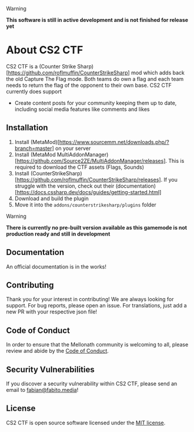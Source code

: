 > [!WARNING]  
> **This software is still in active development and is not finished for release yet**

# About CS2 CTF

CS2 CTF is a (Counter Strike Sharp)[https://github.com/roflmuffin/CounterStrikeSharp] mod which adds back the old Capture The Flag mode. Both teams do own a flag and each team needs to return the flag of the opponent to their own base. CS2 CTF currently does support

- Create content posts for your community keeping them up to date, including social media features like comments and likes

## Installation

1. Install (MetaMod)[https://www.sourcemm.net/downloads.php/?branch=master] on your server
2. Install (MetaMod MultiAddonManager)[https://github.com/Source2ZE/MultiAddonManager/releases]. This is required to download the CTF assets (Flags, Sounds)
3. Install (CounterStrikeSharp)[https://github.com/roflmuffin/CounterStrikeSharp/releases]. If you struggle with the version, check out their (documentation)[https://docs.cssharp.dev/docs/guides/getting-started.html]
4. Download and build the plugin
5. Move it into the ```addons/counterstrikesharp/plugins``` folder

> [!WARNING]  
> **There is currently no pre-built version available as this gamemode is not production ready and still in development**

## Documentation
An official documentation is in the works!

## Contributing
Thank you for your interest in contributing! We are always looking for support. For bug reports, please open an issue. For translations, just add a new PR with your respective json file!

## Code of Conduct
In order to ensure that the Mellonath community is welcoming to all, please review and abide by the [Code of Conduct](CODE_OF_CONDUCT.md).

## Security Vulnerabilities
If you discover a security vulnerability within CS2 CTF, please send an email to fabian@fabito.media!

## License
CS2 CTF is open source software licensed under the [MIT license](LICENSE.md).
